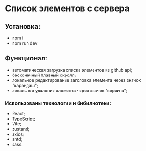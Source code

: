 # Список элементов с сервера

## Установка:
- npm i
- npm run dev

## Функционал:
- автоматическая загрузка списка элементов из github api;
- бесконечный плавный скролл;
- локальное редактирование заголовка элемента через значок "карандаш";
- локальное удаление элемента через значок "корзина";

### Использованы технологии и бибилиотеки:
- React;
- TypeScript;
- Vite;
- zustand;
- axios;
- antd;
- sass.